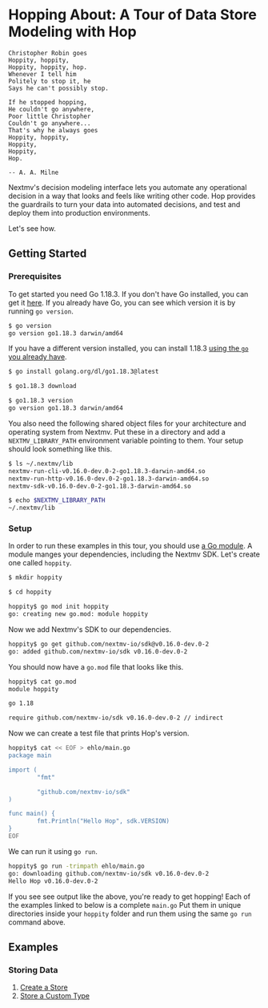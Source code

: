 # Hopping About: A Tour of Data Store Modeling with Hop

```
Christopher Robin goes
Hoppity, hoppity,
Hoppity, hoppity, hop.
Whenever I tell him
Politely to stop it, he
Says he can't possibly stop.

If he stopped hopping,
He couldn't go anywhere,
Poor little Christopher
Couldn't go anywhere...
That's why he always goes
Hoppity, hoppity,
Hoppity,
Hoppity,
Hop.

-- A. A. Milne
```

Nextmv's decision modeling interface lets you automate any operational decision 
in a way that looks and feels like writing other code. Hop provides the 
guardrails to turn your data into automated decisions, and test and deploy them 
into production environments.

Let's see how.

## Getting Started

### Prerequisites

To get started you need Go 1.18.3. If you don't have Go installed, you can get 
it [here](https://go.dev/dl/). If you already have Go, you can see which version 
it is by running `go version`.

```bash
$ go version
go version go1.18.3 darwin/amd64
```

If you have a different version installed, you can install 1.18.3 [using the 
`go` you already have](https://go.dev/doc/manage-install).

```bash
$ go install golang.org/dl/go1.18.3@latest

$ go1.18.3 download

$ go1.18.3 version
go version go1.18.3 darwin/amd64
```

You also need the following shared object files for your architecture and 
operating system from Nextmv. Put these in a directory and add a 
`NEXTMV_LIBRARY_PATH` environment variable pointing to them. Your setup should 
look something like this.

```bash
$ ls ~/.nextmv/lib 
nextmv-run-cli-v0.16.0-dev.0-2-go1.18.3-darwin-amd64.so
nextmv-run-http-v0.16.0-dev.0-2-go1.18.3-darwin-amd64.so
nextmv-sdk-v0.16.0-dev.0-2-go1.18.3-darwin-amd64.so

$ echo $NEXTMV_LIBRARY_PATH               
~/.nextmv/lib
```

### Setup

In order to run these examples in this tour, you should use
[a Go module](https://go.dev/blog/using-go-modules). A module manges your 
dependencies, including the Nextmv SDK. Let's create one called `hoppity`.

```bash
$ mkdir hoppity

$ cd hoppity

hoppity$ go mod init hoppity
go: creating new go.mod: module hoppity
```

Now we add Nextmv's SDK to our dependencies.

```bash
hoppity$ go get github.com/nextmv-io/sdk@v0.16.0-dev.0-2
go: added github.com/nextmv-io/sdk v0.16.0-dev.0-2
```

You should now have a `go.mod` file that looks like this.

```bash
hoppity$ cat go.mod
module hoppity

go 1.18

require github.com/nextmv-io/sdk v0.16.0-dev.0-2 // indirect
```

Now we can create a test file that prints Hop's version.

```bash
hoppity$ cat << EOF > ehlo/main.go
package main

import (
        "fmt"

        "github.com/nextmv-io/sdk"
)

func main() {
        fmt.Println("Hello Hop", sdk.VERSION)
}
EOF
```

We can run it using `go run`.

```bash
hoppity$ go run -trimpath ehlo/main.go 
go: downloading github.com/nextmv-io/sdk v0.16.0-dev.0-2
Hello Hop v0.16.0-dev.0-2
```

If you see see output like the above, you're ready to get hopping! Each of the 
examples linked to below is a complete `main.go` Put them in unique directories 
inside your `hoppity` folder and run them using the same `go run` command above.

## Examples

### Storing Data

1. [Create a Store](01-storing-data/01-create-a-store/README.md)
1. [Store a Custom Type](01-storing-data/02-store-a-custom-type/README.md)
